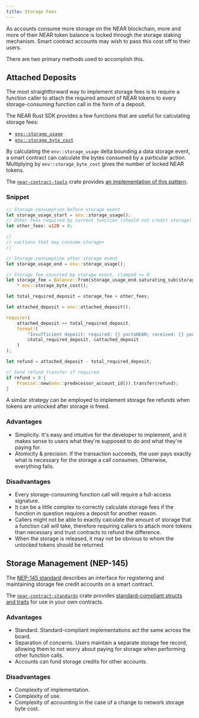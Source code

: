 ```yaml
---
title: Storage Fees
---
```


As accounts consume more storage on the NEAR blockchain, more and more of their NEAR token balance is locked through the storage staking mechanism. Smart contract accounts may wish to pass this cost off to their users.

There are two primary methods used to accomplish this.

## Attached Deposits

The most straightforward way to implement storage fees is to require a function caller to attach the required amount of NEAR tokens to every storage-consuming function call in the form of a deposit.

The NEAR Rust SDK provides a few functions that are useful for calculating storage fees:

- [`env::storage_usage`](https://docs.rs/near-sdk/latest/near_sdk/env/fn.storage_usage.html)
- [`env::storage_byte_cost`](https://docs.rs/near-sdk/latest/near_sdk/env/fn.storage_byte_cost.html)

By calculating the `env::storage_usage` delta bounding a data storage event, a smart contract can calculate the bytes consumed by a particular action. Multiplying by `env::storage_byte_cost` gives the number of locked NEAR tokens.

The [`near-contract-tools`](https://crates.io/crates/near-contract-tools) crate provides [an implementation of this pattern](https://docs.rs/near-contract-tools/latest/near_contract_tools/utils/fn.apply_storage_fee_and_refund.html).

### Snippet

```rust showLineNumbers
// Storage consumption before storage event
let storage_usage_start = env::storage_usage();
// Other fees required by current function (should not credit storage)
let other_fees: u128 = 0;

//
// <actions that may consume storage>
//

// Storage consumption after storage event
let storage_usage_end = env::storage_usage();

// Storage fee incurred by storage event, clamped >= 0
let storage_fee = Balance::from(storage_usage_end.saturating_sub(storage_usage_start))
    * env::storage_byte_cost();

let total_required_deposit = storage_fee + other_fees;

let attached_deposit = env::attached_deposit();

require!(
    attached_deposit >= total_required_deposit,
    format!(
        "Insufficient deposit: required: {} yoctoNEAR; received: {} yoctoNEAR",
        &total_required_deposit, &attached_deposit
    )
);

let refund = attached_deposit - total_required_deposit;

// Send refund transfer if required
if refund > 0 {
    Promise::new(env::predecessor_account_id()).transfer(refund);
}
```

A similar strategy can be employed to implement storage fee refunds when tokens are unlocked after storage is freed.

### Advantages

- Simplicity. It's easy and intuitive for the developer to implement, and it makes sense to users what they're supposed to do and what they're paying for.
- Atomicity & precision. If the transaction succeeds, the user pays exactly what is necessary for the storage a call consumes. Otherwise, everything fails.

### Disadvantages

- Every storage-consuming function call will require a full-access signature.
- It can be a little complex to correctly calculate storage fees if the function in question requires a deposit for another reason.
- Callers might not be able to exactly calculate the amount of storage that a function call will take, therefore requiring callers to attach more tokens than necessary and trust contracts to refund the difference.
- When the storage is released, it may not be obvious to whom the unlocked tokens should be returned.

## Storage Management (NEP-145)

The [NEP-145 standard](https://github.com/near/NEPs/blob/master/neps/nep-0145.md) describes an interface for registering and maintaining storage fee credit accounts on a smart contract.

The [`near-contract-standards`](https://crates.io/crates/near-contract-standards) crate provides [standard-compliant structs and traits](https://docs.rs/near-contract-standards/latest/near_contract_standards/storage_management/index.html) for use in your own contracts.

### Advantages

- Standard. Standard-compliant implementations act the same across the board.
- Separation of concerns. Users maintain a separate storage fee record, allowing them to not worry about paying for storage when performing other function calls.
- Accounts can fund storage credits for other accounts.

### Disadvantages

- Complexity of implementation.
- Complexity of use.
- Complexity of accounting in the case of a change to network storage byte cost.
